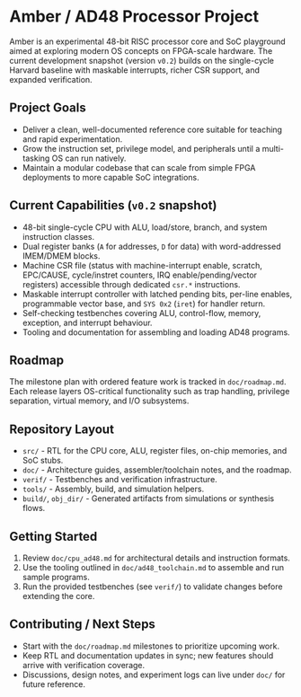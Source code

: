 # Amber / AD48 Processor Project

Amber is an experimental 48-bit RISC processor core and SoC playground aimed at exploring modern OS concepts on FPGA-scale hardware. The current development snapshot (version `v0.2`) builds on the single-cycle Harvard baseline with maskable interrupts, richer CSR support, and expanded verification.

## Project Goals
- Deliver a clean, well-documented reference core suitable for teaching and rapid experimentation.
- Grow the instruction set, privilege model, and peripherals until a multi-tasking OS can run natively.
- Maintain a modular codebase that can scale from simple FPGA deployments to more capable SoC integrations.

## Current Capabilities (`v0.2` snapshot)
- 48-bit single-cycle CPU with ALU, load/store, branch, and system instruction classes.
- Dual register banks (`A` for addresses, `D` for data) with word-addressed IMEM/DMEM blocks.
- Machine CSR file (status with machine-interrupt enable, scratch, EPC/CAUSE, cycle/instret counters, IRQ enable/pending/vector registers) accessible through dedicated `csr.*` instructions.
- Maskable interrupt controller with latched pending bits, per-line enables, programmable vector base, and `SYS 0x2` (`iret`) for handler return.
- Self-checking testbenches covering ALU, control-flow, memory, exception, and interrupt behaviour.
- Tooling and documentation for assembling and loading AD48 programs.

## Roadmap
The milestone plan with ordered feature work is tracked in `doc/roadmap.md`. Each release layers OS-critical functionality such as trap handling, privilege separation, virtual memory, and I/O subsystems.

## Repository Layout
- `src/` - RTL for the CPU core, ALU, register files, on-chip memories, and SoC stubs.
- `doc/` - Architecture guides, assembler/toolchain notes, and the roadmap.
- `verif/` - Testbenches and verification infrastructure.
- `tools/` - Assembly, build, and simulation helpers.
- `build/`, `obj_dir/` - Generated artifacts from simulations or synthesis flows.

## Getting Started
1. Review `doc/cpu_ad48.md` for architectural details and instruction formats.
2. Use the tooling outlined in `doc/ad48_toolchain.md` to assemble and run sample programs.
3. Run the provided testbenches (see `verif/`) to validate changes before extending the core.

## Contributing / Next Steps
- Start with the `doc/roadmap.md` milestones to prioritize upcoming work.
- Keep RTL and documentation updates in sync; new features should arrive with verification coverage.
- Discussions, design notes, and experiment logs can live under `doc/` for future reference.
